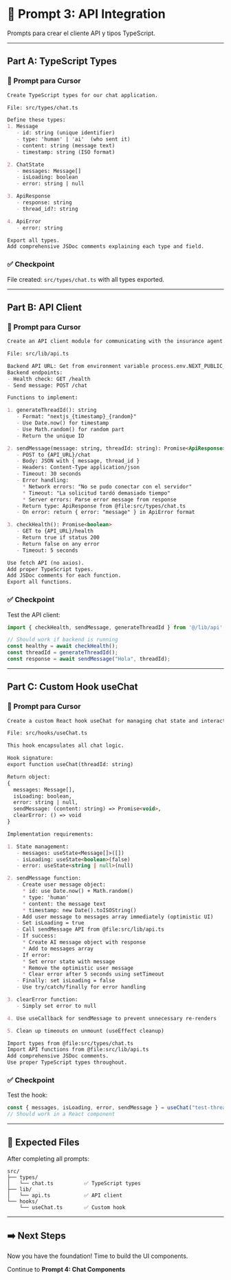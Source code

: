 # 🔌 Prompt 3: API Integration

Prompts para crear el cliente API y tipos TypeScript.

---

## Part A: TypeScript Types

### 💬 Prompt para Cursor

```markdown
Create TypeScript types for our chat application.

File: src/types/chat.ts

Define these types:
1. Message
   - id: string (unique identifier)
   - type: 'human' | 'ai'  (who sent it)
   - content: string (message text)
   - timestamp: string (ISO format)

2. ChatState
   - messages: Message[]
   - isLoading: boolean
   - error: string | null

3. ApiResponse
   - response: string
   - thread_id?: string

4. ApiError
   - error: string

Export all types.
Add comprehensive JSDoc comments explaining each type and field.
```

### ✅ Checkpoint

File created: `src/types/chat.ts` with all types exported.

---

## Part B: API Client

### 💬 Prompt para Cursor

```markdown
Create an API client module for communicating with the insurance agent backend.

File: src/lib/api.ts

Backend API URL: Get from environment variable process.env.NEXT_PUBLIC_API_URL
Backend endpoints:
- Health check: GET /health
- Send message: POST /chat

Functions to implement:

1. generateThreadId(): string
   - Format: "nextjs_{timestamp}_{random}"
   - Use Date.now() for timestamp
   - Use Math.random() for random part
   - Return the unique ID

2. sendMessage(message: string, threadId: string): Promise<ApiResponse>
   - POST to {API_URL}/chat
   - Body: JSON with { message, thread_id }
   - Headers: Content-Type application/json
   - Timeout: 30 seconds
   - Error handling:
     * Network errors: "No se pudo conectar con el servidor"
     * Timeout: "La solicitud tardó demasiado tiempo"
     * Server errors: Parse error message from response
   - Return type: ApiResponse from @file:src/types/chat.ts
   - On error: return { error: "message" } in ApiError format

3. checkHealth(): Promise<boolean>
   - GET to {API_URL}/health
   - Return true if status 200
   - Return false on any error
   - Timeout: 5 seconds

Use fetch API (no axios).
Add proper TypeScript types.
Add JSDoc comments for each function.
Export all functions.
```

### ✅ Checkpoint

Test the API client:
```typescript
import { checkHealth, sendMessage, generateThreadId } from '@/lib/api';

// Should work if backend is running
const healthy = await checkHealth();
const threadId = generateThreadId();
const response = await sendMessage("Hola", threadId);
```

---

## Part C: Custom Hook useChat

### 💬 Prompt para Cursor

```markdown
Create a custom React hook useChat for managing chat state and interactions.

File: src/hooks/useChat.ts

This hook encapsulates all chat logic.

Hook signature:
export function useChat(threadId: string)

Return object:
{
  messages: Message[],
  isLoading: boolean,
  error: string | null,
  sendMessage: (content: string) => Promise<void>,
  clearError: () => void
}

Implementation requirements:

1. State management:
   - messages: useState<Message[]>([])
   - isLoading: useState<boolean>(false)
   - error: useState<string | null>(null)

2. sendMessage function:
   - Create user message object:
     * id: use Date.now() + Math.random()
     * type: 'human'
     * content: the message text
     * timestamp: new Date().toISOString()
   - Add user message to messages array immediately (optimistic UI)
   - Set isLoading = true
   - Call sendMessage API from @file:src/lib/api.ts
   - If success:
     * Create AI message object with response
     * Add to messages array
   - If error:
     * Set error state with message
     * Remove the optimistic user message
     * Clear error after 5 seconds using setTimeout
   - Finally: set isLoading = false
   - Use try/catch/finally for error handling

3. clearError function:
   - Simply set error to null

4. Use useCallback for sendMessage to prevent unnecessary re-renders

5. Clean up timeouts on unmount (useEffect cleanup)

Import types from @file:src/types/chat.ts
Import API functions from @file:src/lib/api.ts
Add comprehensive JSDoc comments.
Use proper TypeScript types throughout.
```

### ✅ Checkpoint

Test the hook:
```typescript
const { messages, isLoading, error, sendMessage } = useChat("test-thread");
// Should work in a React component
```

---

## 🎯 Expected Files

After completing all prompts:
```
src/
├── types/
│   └── chat.ts          ✅ TypeScript types
├── lib/
│   └── api.ts           ✅ API client
└── hooks/
    └── useChat.ts       ✅ Custom hook
```

---

## ➡️ Next Steps

Now you have the foundation! Time to build the UI components.

Continue to **Prompt 4: Chat Components**

